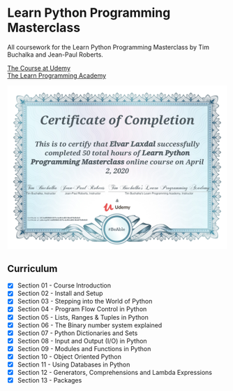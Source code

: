 # Learn Python Programming Masterclass
All coursework for the Learn Python Programming Masterclass by Tim Buchalka and Jean-Paul Roberts.

[The Course at Udemy](https://www.udemy.com/course/python-the-complete-python-developer-course/)  
[The Learn Programming Academy](https://learnprogramming.academy/)

![Certificate](certificate.jpg)

## Curriculum

- [x] Section 01 - Course Introduction
- [x] Section 02 - Install and Setup
- [x] Section 03 - Stepping into the World of Python
- [x] Section 04 - Program Flow Control in Python
- [x] Section 05 - Lists, Ranges & Tuples in Python
- [x] Section 06 - The Binary number system explained
- [x] Section 07 - Python Dictionaries and Sets
- [x] Section 08 - Input and Output (I/O) in Python
- [x] Section 09 - Modules and Functions in Python
- [x] Section 10 - Object Oriented Python
- [x] Section 11 - Using Databases in Python
- [x] Section 12 - Generators, Comprehensions and Lambda Expressions
- [x] Section 13 - Packages
